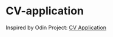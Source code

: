 # CV-application
Inspired by Odin Project: [CV Application](https://www.theodinproject.com/lessons/node-path-react-new-cv-application)